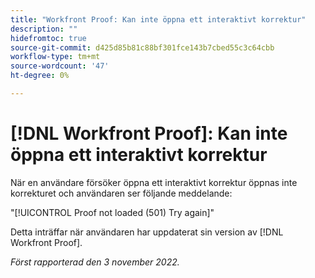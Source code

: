```yaml
---
title: "Workfront Proof: Kan inte öppna ett interaktivt korrektur"
description: ""
hidefromtoc: true
source-git-commit: d425d85b81c88bf301fce143b7cbed55c3c64cbb
workflow-type: tm+mt
source-wordcount: '47'
ht-degree: 0%

---
```



# [!DNL Workfront Proof]: Kan inte öppna ett interaktivt korrektur

När en användare försöker öppna ett interaktivt korrektur öppnas inte korrekturet och användaren ser följande meddelande:

&quot;[!UICONTROL Proof not loaded (501) Try again]&quot;

Detta inträffar när användaren har uppdaterat sin version av [!DNL Workfront Proof].

_Först rapporterad den 3 november 2022._

